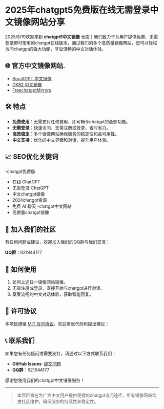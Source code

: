 # 2025年chatgpt5免费版在线无需登录中文镜像网站分享

2025/8/19欢迎来到 **chatgpt5中文镜像** 仓库！我们致力于为用户提供免费、无需登录即可使用的chatgpt在线版本。通过我们的多个高质量镜像网站，您可以轻松访问chatgpt的强大功能，享受流畅的中文对话体验。

## 🌐 官方中文镜像网站.

- [SoruXGPT 中文镜像](https://www.soruxgpt.top/282.html)
- [DK82 中文镜像](https://www.dk82.com/17.html)
- [FreechatgptMirrors](https://free.chatgpt-mirrors.top)

## 🛠️ 特点

- **免费使用**：无需支付任何费用，即可畅享chatgpt的全部功能。
- **无需登录**：快速访问，无需注册或登录，省时省力。
- **高效稳定**：多个镜像网站确保服务的稳定性和高可用性。
- **中文支持**：优化的中文界面和对话，提升用户体验。

## 📈 SEO优化关键词

-chatgpt免费版
- 在线 ChatGPT
- 无需登录 ChatGPT
- 中文chatgpt镜像
- 2024chatgpt资源
- 免费 AI 聊天
-chatgpt中文网站
- 高质量chatgpt镜像

## 📢 加入我们的社区

有任何问题或建议，欢迎加入我们的QQ群与我们交流：

**QQ群**：621944177

## 🔧 如何使用

1. 访问上述任一镜像网站链接。
2. 无需注册或登录，直接开始与chatgpt进行对话。
3. 享受流畅的中文对话体验，获取智能回复。

## 📄 许可协议

本项目遵循 [MIT 许可协议](LICENSE)。欢迎贡献代码和提出建议！

## 📞 联系我们

如果您有任何疑问或需要支持，请通过以下方式联系我们：

- **GitHub Issues**: [提交问题](https://github.com/chatgpt-zh-mirrors/chatgpt-mirrors-2024/issues)
- **QQ群**：621944177

感谢您使用我们的chatgpt中文镜像服务！

---

> 本项目旨在为广大中文用户提供便捷的chatgpt访问途径，所有镜像网站均由社区维护，确保服务的持续性和稳定性。

